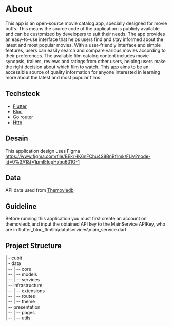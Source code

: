 # About

This app is an open-source movie catalog app, specially designed for movie buffs. This means the source code of the application is publicly available and can be customized by developers to suit their needs. The app provides an easy-to-use interface that helps users find and stay informed about the latest and most popular movies. With a user-friendly interface and simple features, users can easily search and compare various movies according to their preferences. The available film catalog content includes movie synopsis, trailers, reviews and ratings from other users, helping users make the right decision about which film to watch. This app aims to be an accessible source of quality information for anyone interested in learning more about the latest and most popular films.

## Techsteck
- [Flutter](https://flutter.dev/)
- [Bloc](https://pub.dev/packages/flutter_bloc)
- [Go router](https://pub.dev/packages/go_router)
- [Http](https://pub.dev/packages/http)


## Desain
This application design uses Figma <br>
https://www.figma.com/file/BEkrHK6nFChu4S8BnBfrmk/FLM?node-id=0%3A1&t=1pmIEIopHxbq601O-1

## Data
API data used from [Themoviedb](themoviedb.org)

## Guideline
Before running this application you must first create an account on themoviedb,and input the obtained API key to the MainService APIKey, who are in flutter_bloc_flm\lib\data\services\main_service.dart

## Project Structure
| - cubit <br>
| - data <br>
| -- | --  core <br>
| -- | --  models <br>
| -- | --  services <br>
| -- infrastructure <br>
| -- | -- extensions <br>
| -- | -- routes <br>
| -- | -- theme <br>
| -- presentation <br>
| -- | -- pages <br>
| -- | -- utils <br>

